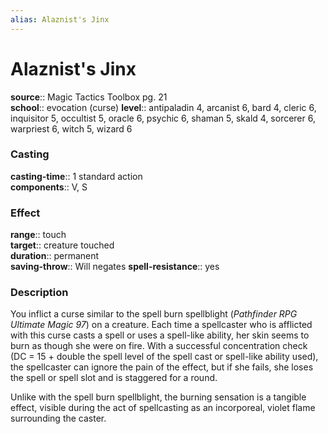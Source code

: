```yaml
---
alias: Alaznist's Jinx
---
```


# Alaznist's Jinx 

**source**:: Magic Tactics Toolbox pg. 21  
**school**:: evocation (curse)
**level**:: antipaladin 4, arcanist 6, bard 4, cleric 6, inquisitor 5, occultist 5, oracle 6, psychic 6, shaman 5, skald 4, sorcerer 6, warpriest 6, witch 5, wizard 6

### Casting 

**casting-time**:: 1 standard action  
**components**:: V, S

### Effect 

**range**:: touch  
**target**:: creature touched  
**duration**:: permanent  
**saving-throw**:: Will negates
**spell-resistance**:: yes

### Description 

You inflict a curse similar to the spell burn spellblight (*Pathfinder RPG Ultimate Magic 97*) on a creature. Each time a spellcaster who is afflicted with this curse casts a spell or uses a spell-like ability, her skin seems to burn as though she were on fire. With a successful concentration check (DC = 15 + double the spell level of the spell cast or spell-like ability used), the spellcaster can ignore the pain of the effect, but if she fails, she loses the spell or spell slot and is staggered for a round.  
  
Unlike with the spell burn spellblight, the burning sensation is a tangible effect, visible during the act of spellcasting as an incorporeal, violet flame surrounding the caster.
